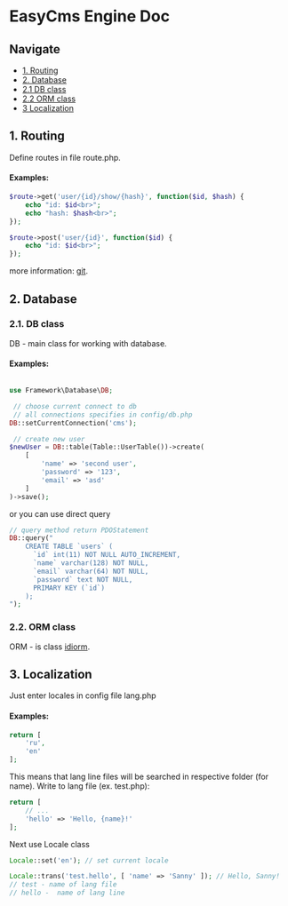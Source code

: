 EasyCms Engine Doc
=============

## Navigate
- [1. Routing](#1-routing)
- [2. Database](#2-database)
- [2.1 DB class](#21-db-class)
- [2.2 ORM class](#22-orm-class)
- [3 Localization](#3-localization)


## 1. Routing
Define routes in file route.php.
#### Examples:
```php
$route->get('user/{id}/show/{hash}', function($id, $hash) {
    echo "id: $id<br>";
    echo "hash: $hash<br>";
});

$route->post('user/{id}', function($id) {
    echo "id: $id<br>";
});
```

more information: [git][php_routing].


## 2. Database
### 2.1. DB class
DB - main class for working with database.
#### Examples:
```php

use Framework\Database\DB;

 // choose current connect to db
 // all connections specifies in config/db.php
DB::setCurrentConnection('cms');

 // create new user
$newUser = DB::table(Table::UserTable())->create(
    [
        'name' => 'second user',
        'password' => '123',
        'email' => 'asd'
    ]
)->save();

```

or you can use direct query

```php
// query method return PDOStatement
DB::query("
    CREATE TABLE `users` (
      `id` int(11) NOT NULL AUTO_INCREMENT,
      `name` varchar(128) NOT NULL,
      `email` varchar(64) NOT NULL,
      `password` text NOT NULL,
      PRIMARY KEY (`id`)
    );
");

```

### 2.2. ORM class
ORM - is class [idiorm].


## 3. Localization
Just enter locales in config file lang.php
#### Examples:
```php
return [
    'ru',
    'en'
];
```
This means that lang line files will be searched in respective folder (for name).
Write to lang file (ex. test.php):
```php
return [
    // ...
    'hello' => 'Hello, {name}!'
];
```
Next use Locale class
```php
Locale::set('en'); // set current locale

Locale::trans('test.hello', [ 'name' => 'Sanny' ]); // Hello, Sanny!
// test - name of lang file
// hello -  name of lang line
```

[idiorm]:      https://github.com/j4mie/idiorm
[php_routing]:         https://github.com/valerion1/php_routing